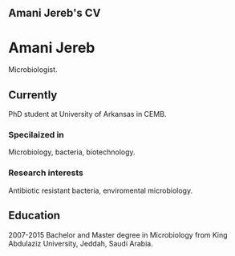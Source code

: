 Amani Jereb's CV
----

# Amani Jereb
Microbiologist.


## Currently

PhD student at University of Arkansas in CEMB.

### Specilaized in

Microbiology, bacteria, biotechnology.

### Research interests

Antibiotic resistant bacteria, enviromental microbiology.

## Education

2007-2015
Bachelor and Master degree in Microbiology from King Abdulaziz University, Jeddah, Saudi Arabia.
